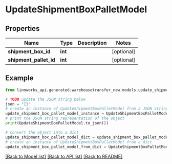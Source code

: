 # UpdateShipmentBoxPalletModel


## Properties

Name | Type | Description | Notes
------------ | ------------- | ------------- | -------------
**shipment_box_id** | **int** |  | [optional] 
**shipment_pallet_id** | **int** |  | [optional] 

## Example

```python
from linnworks_api.generated.warehousetransfer_new.models.update_shipment_box_pallet_model import UpdateShipmentBoxPalletModel

# TODO update the JSON string below
json = "{}"
# create an instance of UpdateShipmentBoxPalletModel from a JSON string
update_shipment_box_pallet_model_instance = UpdateShipmentBoxPalletModel.from_json(json)
# print the JSON string representation of the object
print(UpdateShipmentBoxPalletModel.to_json())

# convert the object into a dict
update_shipment_box_pallet_model_dict = update_shipment_box_pallet_model_instance.to_dict()
# create an instance of UpdateShipmentBoxPalletModel from a dict
update_shipment_box_pallet_model_from_dict = UpdateShipmentBoxPalletModel.from_dict(update_shipment_box_pallet_model_dict)
```
[[Back to Model list]](../README.md#documentation-for-models) [[Back to API list]](../README.md#documentation-for-api-endpoints) [[Back to README]](../README.md)


